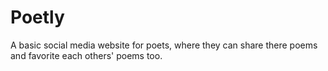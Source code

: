 # Poetly

A basic social media website for poets, where they can share there poems and favorite each others' poems too.
